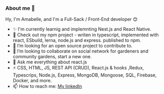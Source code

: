 ### About me 👋

Hy, I'm Amabelle, and I'm a Full-Sack / Front-End developer 😊

- ✨ I'm currently learnig and implemnting Nest.js and React Native.
- 💖 Check out my npm project - writen in typescript, implemented with react, ESbuild, lerna, node.js and express. published to npm.
- 👯 I’m looking for an open source project to contribute to.
- 🌱 I’m looking to collaborate on social network for gardeners and community gardens, start a new one.
- 💬 Ask me everything about react.js
- ⚡ CSS, HTML, JS, REST API (CRUD), React.js & hooks ,Redux, Typescrips, Node.js, Express, MongoDB, Mongoose, SQL, Firebase, Docker, and more.
- 📫 How to reach me: [My linkedIn](https://www.linkedin.com/in/amabelle-trachtenberg/)

<!--
**amabelleS/amabelleS** is a ✨ _special_ ✨ repository because its `README.md` (this file) appears on your GitHub profile.

Here are some ideas to get you started:

- 🔭 I’m currently working on my protfolio
- 🌱 I’m currently learning typescript
- 👯 I’m looking to collaborate on ...
- 🤔 I’m looking for help with ...
- 💬 Ask me about react
- 📫 How to reach me: ...
- 😄 Pronouns: ...
- ⚡ Fun fact: ...
-->
